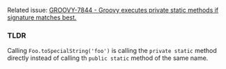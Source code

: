 Related issue: [GROOVY-7844 - Groovy executes private static methods if signature matches best.](https://issues.apache.org/jira/browse/GROOVY-7844)

### TLDR
Calling `Foo.toSpecialString('foo')` is calling the `private static` method directly instead of calling th `public static` method of the same name. 